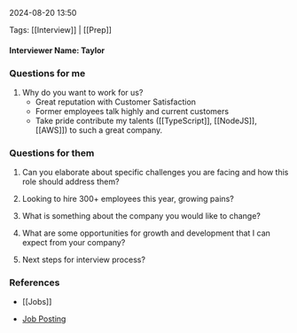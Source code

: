 
2024-08-20 13:50

Tags: [[Interview]] | [[Prep]]

#### Interviewer Name: Taylor 

### Questions for me

1. Why do you want to work for us?
    - Great reputation with Customer Satisfaction
    - Former employees talk highly and current customers
    - Take pride contribute my talents ([[TypeScript]], [[NodeJS]], [[AWS]]) to such a great company.

### Questions for them

1. Can you elaborate about specific challenges you are facing and how this role should address them?

3. Looking to hire 300+ employees this year, growing pains?

4. What is something about the company you would like to change?

5. What are some opportunities for growth and development that I can expect from your company?

7. Next steps for interview process?

### References
- [[Jobs]]

- [Job Posting]()
